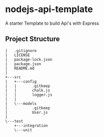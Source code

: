 # nodejs-api-template
A starter Template to build Api's with Express 

## Project Structure

```|   .eslintrc.json
|   .gitignore
|   LICENSE
|   package-lock.json
|   package.json
|   README.md
|
+---src
|   +---config
|   |       .gitkeep
|   |       chalk.js
|   |       logger.js
|   |
|   \---models
|           .gitkeep
|           User.js
|
\---test
    +---integration
    \---unit

```

